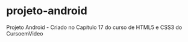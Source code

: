 # projeto-android
 Projeto Android - Criado no Capítulo 17 do curso de HTML5 e CSS3 do CursoemVideo

